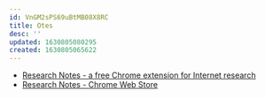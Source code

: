 ```yaml
---
id: VnGM2sPS69uBtMB08X8RC
title: Otes
desc: ''
updated: 1630805080295
created: 1630805065622
---
```


* [Research Notes - a free Chrome extension for Internet research](https://onlineresearchnotes.com/)
* [Research Notes - Chrome Web Store](https://chrome.google.com/webstore/detail/research-notes/cadlpkhdkhlecgchhgaclpnbahfckppp)
